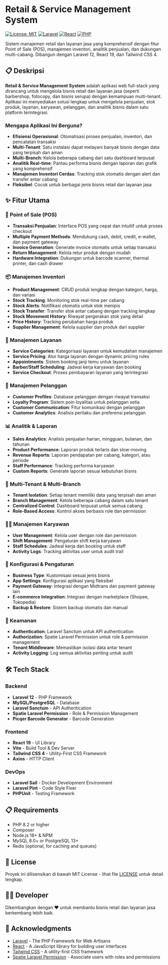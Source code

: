 # Retail & Service Management System

[![License: MIT](https://img.shields.io/badge/License-MIT-yellow.svg)](https://opensource.org/licenses/MIT)
[![Laravel](https://img.shields.io/badge/Laravel-12.0-red.svg)](https://laravel.com)
[![React](https://img.shields.io/badge/React-19.1-blue.svg)](https://reactjs.org)
[![PHP](https://img.shields.io/badge/PHP-8.2+-purple.svg)](https://php.net)

Sistem manajemen retail dan layanan jasa yang komprehensif dengan fitur Point of Sale (POS), manajemen inventori, analitik penjualan, dan dukungan multi-cabang. Dibangun dengan Laravel 12, React 19, dan Tailwind CSS 4.

## 📋 Deskripsi

**Retail & Service Management System** adalah aplikasi web full-stack yang dirancang untuk mengelola bisnis retail dan layanan jasa (seperti barbershop, fotocopy, dan bisnis serupa) dengan kemampuan multi-tenant. Aplikasi ini menyediakan solusi lengkap untuk mengelola penjualan, stok produk, layanan, karyawan, pelanggan, dan analitik bisnis dalam satu platform terintegrasi.

### Mengapa Aplikasi Ini Berguna?

- **Efisiensi Operasional**: Otomatisasi proses penjualan, inventori, dan pencatatan transaksi
- **Multi-Tenant**: Satu instalasi dapat melayani banyak bisnis dengan data yang terpisah dan aman
- **Multi-Branch**: Kelola beberapa cabang dari satu dashboard terpusat
- **Analitik Real-time**: Pantau performa bisnis dengan laporan dan grafik yang komprehensif
- **Manajemen Inventori Cerdas**: Tracking stok otomatis dengan alert dan transfer antar cabang
- **Fleksibel**: Cocok untuk berbagai jenis bisnis retail dan layanan jasa

## ✨ Fitur Utama

### 🏪 Point of Sale (POS)
- **Transaksi Penjualan**: Interface POS yang cepat dan intuitif untuk proses checkout
- **Multiple Payment Methods**: Mendukung cash, debit, credit, e-wallet, dan payment gateway
- **Invoice Generation**: Generate invoice otomatis untuk setiap transaksi
- **Return Management**: Kelola retur produk dengan mudah
- **Hardware Integration**: Dukungan untuk barcode scanner, thermal printer, dan cash drawer

### 📦 Manajemen Inventori
- **Product Management**: CRUD produk lengkap dengan kategori, harga, dan variasi
- **Stock Tracking**: Monitoring stok real-time per cabang
- **Stock Alerts**: Notifikasi otomatis untuk stok menipis
- **Stock Transfer**: Transfer stok antar cabang dengan tracking lengkap
- **Stock Movement History**: Riwayat pergerakan stok yang detail
- **Price History**: Tracking perubahan harga produk
- **Supplier Management**: Kelola supplier dan produk dari supplier

### 💈 Manajemen Layanan
- **Service Categories**: Kategorisasi layanan untuk kemudahan manajemen
- **Service Pricing**: Atur harga layanan dengan dynamic pricing rules
- **Appointments**: Sistem booking janji temu untuk layanan
- **Barber/Staff Scheduling**: Jadwal kerja karyawan dan booking
- **Service Checkout**: Proses pembayaran layanan yang terintegrasi

### 👥 Manajemen Pelanggan
- **Customer Profiles**: Database pelanggan dengan riwayat transaksi
- **Loyalty Program**: Sistem poin loyalitas untuk pelanggan setia
- **Customer Communication**: Fitur komunikasi dengan pelanggan
- **Customer Analytics**: Analisis perilaku dan preferensi pelanggan

### 📊 Analitik & Laporan
- **Sales Analytics**: Analisis penjualan harian, mingguan, bulanan, dan tahunan
- **Product Performance**: Laporan produk terlaris dan slow-moving
- **Revenue Reports**: Laporan pendapatan per cabang, kategori, atau periode
- **Staff Performance**: Tracking performa karyawan
- **Custom Reports**: Generate laporan sesuai kebutuhan bisnis

### 🏢 Multi-Tenant & Multi-Branch
- **Tenant Isolation**: Setiap tenant memiliki data yang terpisah dan aman
- **Branch Management**: Kelola beberapa cabang dalam satu tenant
- **Centralized Control**: Dashboard terpusat untuk semua cabang
- **Role-Based Access**: Kontrol akses berbasis role dan permission

### 👨‍💼 Manajemen Karyawan
- **User Management**: Kelola user dengan role dan permission
- **Shift Management**: Pengaturan shift kerja karyawan
- **Staff Schedules**: Jadwal kerja dan booking untuk staff
- **Activity Logs**: Tracking aktivitas user untuk audit trail

### 🔧 Konfigurasi & Pengaturan
- **Business Type**: Kustomisasi sesuai jenis bisnis
- **App Settings**: Konfigurasi aplikasi yang fleksibel
- **Payment Gateway**: Integrasi dengan Midtrans dan payment gateway lain
- **E-commerce Integration**: Integrasi dengan marketplace (Shopee, Tokopedia)
- **Backup & Restore**: Sistem backup otomatis dan manual

### 🔐 Keamanan
- **Authentication**: Laravel Sanctum untuk API authentication
- **Authorization**: Spatie Laravel Permission untuk role & permission management
- **Tenant Middleware**: Memastikan isolasi data antar tenant
- **Activity Logging**: Log semua aktivitas penting untuk audit

## 🛠️ Tech Stack

### Backend
- **Laravel 12** - PHP Framework
- **MySQL/PostgreSQL** - Database
- **Laravel Sanctum** - API Authentication
- **Spatie Laravel Permission** - Role & Permission Management
- **Picqer Barcode Generator** - Barcode Generation

### Frontend
- **React 19** - UI Library
- **Vite** - Build Tool & Dev Server
- **Tailwind CSS 4** - Utility-First CSS Framework
- **Axios** - HTTP Client

### DevOps
- **Laravel Sail** - Docker Development Environment
- **Laravel Pint** - Code Style Fixer
- **PHPUnit** - Testing Framework

## 📋 Requirements

- PHP 8.2 or higher
- Composer
- Node.js 18+ & NPM
- MySQL 8.0+ or PostgreSQL 13+
- Redis (optional, for caching and queues)

## 📄 License

Proyek ini dilisensikan di bawah MIT License - lihat file [LICENSE](LICENSE) untuk detail lengkap.

## 👨‍💻 Developer

Dikembangkan dengan ❤️ untuk membantu bisnis retail dan layanan jasa berkembang lebih baik.

## 🙏 Acknowledgments

- [Laravel](https://laravel.com) - The PHP Framework for Web Artisans
- [React](https://reactjs.org) - A JavaScript library for building user interfaces
- [Tailwind CSS](https://tailwindcss.com) - A utility-first CSS framework
- [Spatie Laravel Permission](https://spatie.be/docs/laravel-permission) - Associate users with roles and permissions
